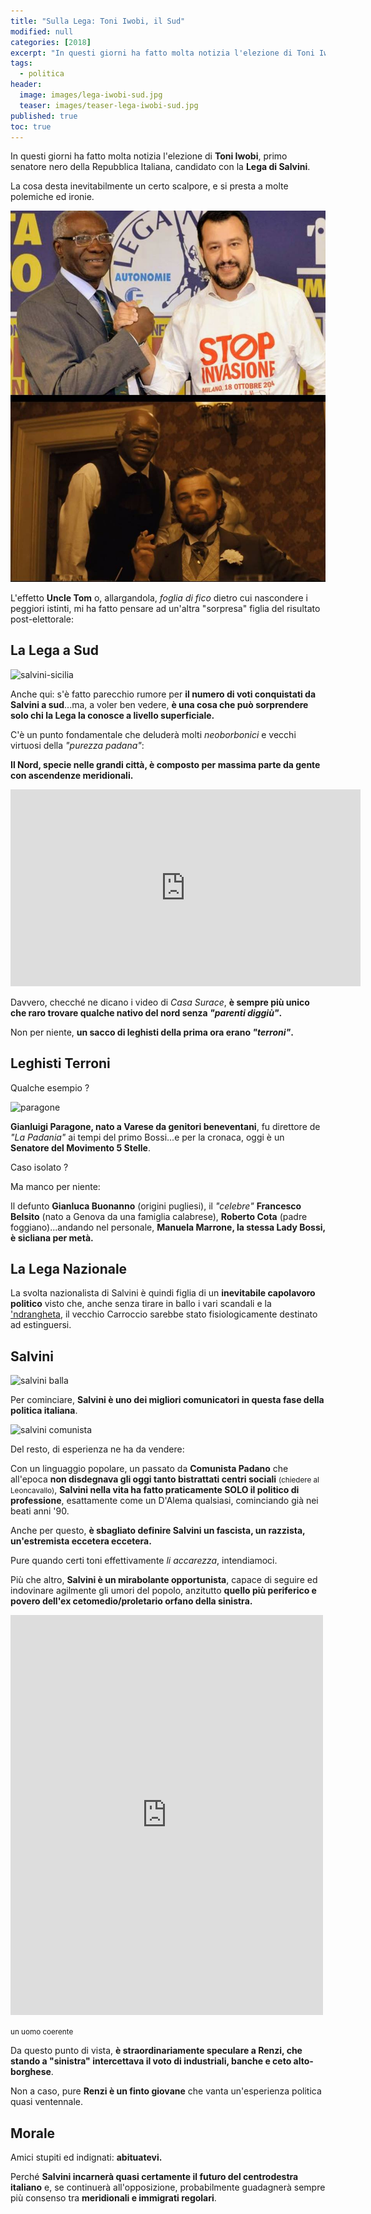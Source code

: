 ```yaml
---
title: "Sulla Lega: Toni Iwobi, il Sud"
modified: null
categories: [2018]
excerpt: "In questi giorni ha fatto molta notizia l'elezione di Toni Iwobi, primo senatore nero della Repubblica Italiana, candidato con la Lega di Salvini..."
tags:
  - politica
header:  
  image: images/lega-iwobi-sud.jpg
  teaser: images/teaser-lega-iwobi-sud.jpg
published: true
toc: true
---
```


In questi giorni ha fatto molta notizia l'elezione di **Toni Iwobi**, primo senatore nero della Repubblica Italiana, candidato con la **Lega di Salvini**.

La cosa desta inevitabilmente un certo scalpore, e si presta a molte polemiche ed ironie.

![django](/gallery/lega/django-iwobi.jpg)

L'effetto **Uncle Tom** o, allargandola, _foglia di fico_ dietro cui nascondere i peggiori istinti, mi ha fatto pensare ad un'altra "sorpresa" figlia del risultato post-elettorale:

## La Lega a Sud

![salvini-sicilia](https://st.ilfattoquotidiano.it/wp-content/uploads/2018/02/10/Salvini-Sicilia-675.jpg)

Anche qui: s'è fatto parecchio rumore per **il numero di voti conquistati da Salvini a sud**...ma, a voler ben vedere, **è una cosa che può sorprendere solo chi la Lega la conosce a livello superficiale.**

C'è un punto fondamentale che deluderà molti _neoborbonici_ e vecchi virtuosi della _"purezza padana"_:

**Il Nord, specie nelle grandi città, è composto per massima parte da gente con ascendenze meridionali.**

<iframe width="560" height="315" src="https://www.youtube.com/embed/_0EMjgwb1lE" frameborder="0" allow="autoplay; encrypted-media" allowfullscreen></iframe>

Davvero, checché ne dicano i video di _Casa Surace_, **è sempre più unico che raro trovare qualche nativo del nord senza _"parenti diggiù"_.**

Non per niente, **un sacco di leghisti della prima ora erano _"terroni"_.**

## Leghisti Terroni

Qualche esempio ?

![paragone](https://www.termometropolitico.it/media/2018/03/gianluigi-paragone-dino-giarrusso-m5s-fuori-dal-parlamento.jpg)

**Gianluigi Paragone, nato a Varese da genitori beneventani**, fu direttore de _"La Padania"_ ai tempi del primo Bossi...e per la cronaca, oggi è un **Senatore del Movimento 5 Stelle**.

Caso isolato ?

Ma manco per niente: 

Il defunto **Gianluca Buonanno** (origini pugliesi), il _"celebre"_ **Francesco Belsito** (nato a Genova da una famiglia calabrese), **Roberto Cota** (padre foggiano)...andando nel personale, **Manuela Marrone, la stessa Lady Bossi, è sicliana per metà.**

## La Lega Nazionale

La svolta nazionalista di Salvini è quindi figlia di un **inevitabile capolavoro politico** visto che, anche senza tirare in ballo i vari scandali e la ['ndrangheta](http://www.linkiesta.it/it/article/2012/04/10/lega-nord-e-ndrangheta-un-rapporto-che-nasce-prima-di-belsito/5529/), il vecchio Carroccio sarebbe stato fisiologicamente destinato ad estinguersi.

## Salvini

![salvini balla](http://images.bergamo.corriereobjects.it/methode_image/Video/2016/08/30/Bergamo/Foto%20Bergamo%20-%20Trattate/salviniballa-u43040621048785vu--656x369corriere-web-bergamo_640x360.jpg)

Per cominciare, **Salvini è uno dei migliori comunicatori in questa fase della politica italiana**.

![salvini comunista](https://www.video.mediaset.it/bin/249.$plit/640x360_C_2_video_491878_videoThumbnail.jpg)

Del resto, di esperienza ne ha da vendere:

Con un linguaggio popolare, un passato da **Comunista Padano** che all'epoca **non disdegnava gli oggi tanto bistrattati centri sociali** <small>(chiedere al Leoncavallo)</small>, **Salvini nella vita ha fatto praticamente SOLO il politico di professione**, esattamente come un D'Alema qualsiasi, cominciando già nei beati anni '90.

Anche per questo, **è sbagliato definire Salvini un fascista, un razzista, un'estremista eccetera eccetera.**

Pure quando certi toni effettivamente _li accarezza_, intendiamoci.

Più che altro, **Salvini è un mirabolante opportunista**, capace di seguire ed indovinare agilmente gli umori del popolo, anzitutto **quello più periferico e povero dell'ex cetomedio/proletario orfano della sinistra.**

<iframe src="https://www.facebook.com/plugins/post.php?href=https%3A%2F%2Fwww.facebook.com%2Fsalviniofficial%2Fposts%2F187049001425122&width=500" width="500" height="640" style="border:none;overflow:hidden" scrolling="no" frameborder="0" allowTransparency="true"></iframe>

<small>un uomo coerente</small>

Da questo punto di vista, **è straordinariamente speculare a Renzi, che stando a "sinistra" intercettava il voto di industriali, banche e ceto alto-borghese**.

Non a caso, pure **Renzi è un finto giovane** che vanta un'esperienza politica quasi ventennale. 

## Morale

Amici stupiti ed indignati: **abituatevi.**

Perché **Salvini incarnerà quasi certamente il futuro del centrodestra italiano** e, se continuerà all'opposizione, probabilmente guadagnerà sempre più consenso tra **meridionali e immigrati regolari**.